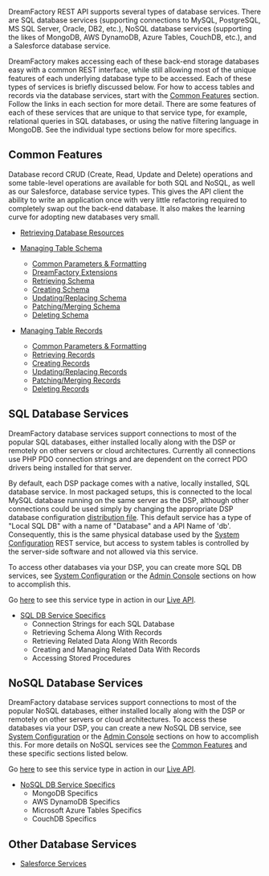 DreamFactory REST API supports several types of database services. There are SQL database services (supporting connections to MySQL, PostgreSQL, MS SQL Server, Oracle, DB2, etc.), NoSQL database services (supporting the likes of MongoDB, AWS DynamoDB, Azure Tables, CouchDB, etc.), and a Salesforce database service.

DreamFactory makes accessing each of these back-end storage databases easy with a common REST interface, while still allowing most of the unique features of each underlying database type to be accessed. Each of these types of services is briefly discussed below. For how to access tables and records via the database services, start with the [Common Features](#common) section. Follow the links in each section for more detail. There are some features of each of these services that are unique to that service type, for example, relational queries in SQL databases, or using the native filtering language in MongoDB. See the individual type sections below for more specifics.

## <a name="common"></a>Common Features

Database record CRUD (Create, Read, Update and Delete) operations and some table-level operations are available for both SQL and NoSQL, as well as our Salesforce, database service types. This gives the API client the ability to write an application once with very little refactoring required to completely swap out the back-end database. It also makes the learning curve for adopting new databases very small.

* [Retrieving Database Resources](Database-Resources)

* [Managing Table Schema](Database-Schema)
  * [Common Parameters & Formatting](Database-Schema#common-params)
  * [DreamFactory Extensions](Database-Schema#extensions)
  * [Retrieving Schema](Database-Retrieving-Schema)
  * [Creating Schema](Database-Creating-Schema)
  * [Updating/Replacing Schema](Database-Updating-Schema)
  * [Patching/Merging Schema](Database-Patching-Schema)
  * [Deleting Schema](Database-Deleting-Schema)

* [Managing Table Records](Database-Records)
  * [Common Parameters & Formatting](Database-Records#common-params)
  * [Retrieving Records](Database-Retrieving-Records)
  * [Creating Records](Database-Creating-Records)
  * [Updating/Replacing Records](Database-Updating-Records)
  * [Patching/Merging Records](Database-Patching-Records)
  * [Deleting Records](Database-Deleting-Records)


## <a name="sql"></a>SQL Database Services

DreamFactory database services support connections to most of the popular SQL databases, either installed locally along with the DSP or remotely on other servers or cloud architectures. Currently all connections use PHP PDO connection strings and are dependent on the correct PDO drivers being installed for that server.

By default, each DSP package comes with a native, locally installed, SQL database service. In most packaged setups, this is connected to the local MySQL database running on the same server as the DSP, although other connections could be used simply by changing the appropriate DSP database configuration [distribution file](https://github.com/dreamfactorysoftware/dsp-core/blob/master/config/database.config.php-dist). This default service has a type of "Local SQL DB" with a name of "Database" and a API Name of 'db'. Consequently, this is the same physical database used by the [System Configuration](System-Configuration) REST service, but access to system tables is controlled by the server-side software and not allowed via this service.

To access other databases via your DSP, you can create more SQL DB services, see [System Configuration](System-Configuration) or the [Admin Console](Services) sections on how to accomplish this.

Go [here](https://dsp-sandman1.cloud.dreamfactory.com/swagger/#!/db) to see this service type in action in our [Live API](Admin-Console-api-sdk).

* [SQL DB Service Specifics](SQL-Database-Services)
  * Connection Strings for each SQL Database
  * Retrieving Schema Along With Records
  * Retrieving Related Data Along With Records
  * Creating and Managing Related Data With Records
  * Accessing Stored Procedures


## <a name="nosql"></a>NoSQL Database Services

DreamFactory database services support connections to most of the popular NoSQL databases, either installed locally along with the DSP or remotely on other servers or cloud architectures. To access these databases via your DSP, you can create a new NoSQL DB service, see [System Configuration](System-Configuration) or the [Admin Console](Services) sections on how to accomplish this. For more details on NoSQL services see the [Common Features](#common) and these specific sections listed below.

Go [here](https://dsp-sandman1.cloud.dreamfactory.com/swagger/#!/nosql) to see this service type in action in our [Live API](Admin-Console-api-sdk).

* [NoSQL DB Service Specifics](NoSQL-Database-Services)
  * MongoDB Specifics
  * AWS DynamoDB Specifics
  * Microsoft Azure Tables Specifics
  * CouchDB Specifics


## <a name="others"></a>Other Database Services
* [Salesforce Services](Salesforce-Services)
